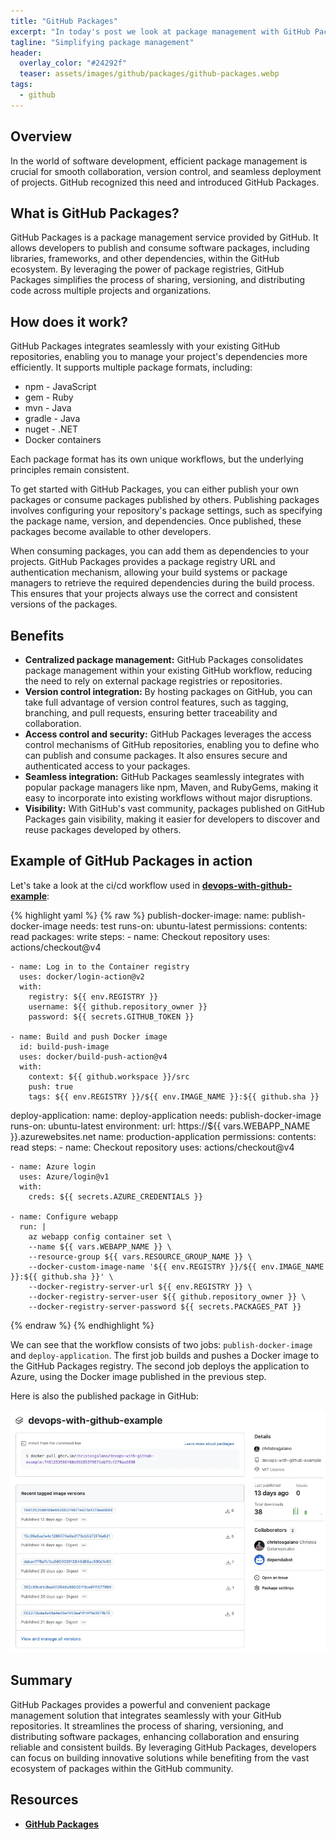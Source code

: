 ```yaml
---
title: "GitHub Packages"
excerpt: "In today's post we look at package management with GitHub Packages."
tagline: "Simplifying package management"
header:
  overlay_color: "#24292f"
  teaser: assets/images/github/packages/github-packages.webp
tags:
  - github
---
```


## Overview

In the world of software development, efficient package management is crucial for smooth collaboration, version control, and seamless deployment of projects. GitHub recognized this need and introduced GitHub Packages.

## What is GitHub Packages?

GitHub Packages is a package management service provided by GitHub. It allows developers to publish and consume software packages, including libraries, frameworks, and other dependencies, within the GitHub ecosystem. By leveraging the power of package registries, GitHub Packages simplifies the process of sharing, versioning, and distributing code across multiple projects and organizations.

## How does it work?

GitHub Packages integrates seamlessly with your existing GitHub repositories, enabling you to manage your project's dependencies more efficiently. It supports multiple package formats, including:

- npm - JavaScript
- gem - Ruby
- mvn - Java
- gradle - Java
- nuget - .NET
- Docker containers

Each package format has its own unique workflows, but the underlying principles remain consistent.

To get started with GitHub Packages, you can either publish your own packages or consume packages published by others. Publishing packages involves configuring your repository's package settings, such as specifying the package name, version, and dependencies. Once published, these packages become available to other developers.

When consuming packages, you can add them as dependencies to your projects. GitHub Packages provides a package registry URL and authentication mechanism, allowing your build systems or package managers to retrieve the required dependencies during the build process. This ensures that your projects always use the correct and consistent versions of the packages.

## Benefits

- **Centralized package management:** GitHub Packages consolidates package management within your existing GitHub workflow, reducing the need to rely on external package registries or repositories.
- **Version control integration:** By hosting packages on GitHub, you can take full advantage of version control features, such as tagging, branching, and pull requests, ensuring better traceability and collaboration.
- **Access control and security:** GitHub Packages leverages the access control mechanisms of GitHub repositories, enabling you to define who can publish and consume packages. It also ensures secure and authenticated access to your packages.
- **Seamless integration:** GitHub Packages seamlessly integrates with popular package managers like npm, Maven, and RubyGems, making it easy to incorporate into existing workflows without major disruptions.
- **Visibility:** With GitHub's vast community, packages published on GitHub Packages gain visibility, making it easier for developers to discover and reuse packages developed by others.

## Example of GitHub Packages in action

Let's take a look at the ci/cd workflow used in [**devops-with-github-example**](https://github.com/christosgalano/devops-with-github-example):

{% highlight yaml %}
{% raw %}
publish-docker-image:
  name: publish-docker-image
  needs: test
  runs-on: ubuntu-latest
  permissions:
    contents: read
    packages: write
  steps:
    - name: Checkout repository
      uses: actions/checkout@v4

    - name: Log in to the Container registry
      uses: docker/login-action@v2
      with:
        registry: ${{ env.REGISTRY }}
        username: ${{ github.repository_owner }}
        password: ${{ secrets.GITHUB_TOKEN }}
    
    - name: Build and push Docker image
      id: build-push-image
      uses: docker/build-push-action@v4
      with:
        context: ${{ github.workspace }}/src
        push: true
        tags: ${{ env.REGISTRY }}/${{ env.IMAGE_NAME }}:${{ github.sha }}
  
deploy-application:
  name: deploy-application
  needs: publish-docker-image
  runs-on: ubuntu-latest
  environment:
    url: https://${{ vars.WEBAPP_NAME }}.azurewebsites.net
    name: production-application
  permissions:
    contents: read
  steps:
    - name: Checkout repository
      uses: actions/checkout@v4  

    - name: Azure login
      uses: Azure/login@v1
      with:
        creds: ${{ secrets.AZURE_CREDENTIALS }}      
    
    - name: Configure webapp
      run: |
        az webapp config container set \
        --name ${{ vars.WEBAPP_NAME }} \
        --resource-group ${{ vars.RESOURCE_GROUP_NAME }} \
        --docker-custom-image-name '${{ env.REGISTRY }}/${{ env.IMAGE_NAME }}:${{ github.sha }}' \
        --docker-registry-server-url ${{ env.REGISTRY }} \
        --docker-registry-server-user ${{ github.repository_owner }} \
        --docker-registry-server-password ${{ secrets.PACKAGES_PAT }}
{% endraw %}
{% endhighlight %}

We can see that the workflow consists of two jobs: `publish-docker-image` and `deploy-application`. The first job builds and pushes a Docker image to the GitHub Packages registry. The second job deploys the application to Azure, using the Docker image published in the previous step.

Here is also the published package in GitHub:

![devops-with-github-package](/assets/images/github/packages/devops-with-github-package.webp)

## Summary

GitHub Packages provides a powerful and convenient package management solution that integrates seamlessly with your GitHub repositories. It streamlines the process of sharing, versioning, and distributing software packages, enhancing collaboration and ensuring reliable and consistent builds. By leveraging GitHub Packages, developers can focus on building innovative solutions while benefiting from the vast ecosystem of packages within the GitHub community.

## Resources

- [**GitHub Packages**](https://docs.github.com/en/packages)
